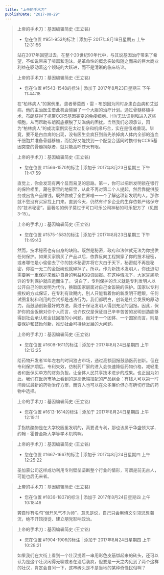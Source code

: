 ```yaml
---
title: "上帝的手术刀"
publishDate: "2017-08-29"
---
```


> 上帝的手术刀：基因编辑简史 (王立铭)
>
> - 您在位置 #951-953的标注 | 添加于 2017年8月18日星期五 上午12:31:56
>
> 站在2017年回望过去，在整个20世纪90年代中，与其说基因治疗带来了希望，不如说带来了喧嚣和泡沫。是革命性的概念突破和随之而来的巨大商业利益在驱动着这个领域的大跃进，而不是清晰的临床结论。



> 上帝的手术刀：基因编辑简史 (王立铭)
> - 您在位置 #1543-1548的标注 | 添加于 2017年8月23日星期三 下午11:44:18
>
> 在“柏林病人”的案例里，患者蒂莫西・雷・布朗因为同时身患白血病和艾滋病，他的主治医生借此机会施展了一个大胆的治疗计划。通过骨髓移植手术，布朗获得了携带CCR5基因突变的免疫细胞。HIV无法识别和进入这些细胞，从而帮助布朗彻底摆脱了艾滋病的困扰。当然我们必须承认，因为“柏林病人”的成功案例实在太过复杂和机缘巧合，实在是很难重现。毕竟，要不是白血病的出现，没有医生会疯狂到首先杀掉病人体内全部的造血干细胞并准备骨髓移植，而恰好又能找到一个配型合适同时携带有CCR5基因突变的骨髓捐献者，就只能高呼苍天有眼。



> 上帝的手术刀：基因编辑简史 (王立铭)
> - 您在位置 #1566-1570的标注 | 添加于 2017年8月23日星期三 下午11:47:59
>
> 直觉上，你会发现有两个显而易见的思路。第一，你可以把新发明锁在银行的保险柜里，藏在家里的地窖里，从此不再对第二个人提起，然后靠提供服务或出售产品赚钱。既然你成了全世界唯一一个了解这项新发明的人，那你就不愁没有买家找上门来。直到今天，仍然有许多企业的生存依赖严格保守的“技术秘密”。最著名的例子莫过于可口可乐公司神秘的可乐配方了（见图3-15）。



> 上帝的手术刀：基因编辑简史 (王立铭)
> - 您在位置 #1575-1583的标注 | 添加于 2017年8月23日星期三 下午11:49:43
>
> 然而，技术秘密也有自身的缺陷。既然是秘密，政府和法律就无法为你提供任何保护。如果买家购买了产品以后，依靠反向工程揭穿了你的技术秘密，或者哪怕是小偷偷去了你的技术秘密并将它大白于天下，秘密就不再是秘密，你独一无二的金饭碗也就碎掉了。所以，作为新技术发明人，你还迫切需要另一重保护来维护自身的利益和投资回报。在这种情况下，大家耳熟能详的专利保护就应运而生了。 说白了，专利保护的含义就是专利发明人以公开自己的新发明为代价，换取国家层面对自己金饭碗的保护。国家以专利授权的方式保证，在专利有效期内，别人只能看着你的新发明干瞪眼，任何试图复制和利用的尝试都是违法行为。我们都明白，创新是社会发展的原动力。而鼓励创新最好的方法，莫过于保证发明人得到充足的回报。因此，保护你的金饭碗对你个人而言，也许仅仅是保证自己辛辛苦苦的发明创造能够得到社会承认和金钱回报的小问题。而对于一个团体、一个国家而言，则是要保护和鼓励创新，推动社会可持续发展的大问题。



> 上帝的手术刀：基因编辑简史 (王立铭)
> - 您在位置 #1608-1611的标注 | 添加于 2017年8月24日星期四 上午12:13:25
>
> 给药物开发者10年左右的时间独占市场，通过高额回报鼓励医药创新。但在专利保护期后，专利失效，仿制药厂家的进入会快速降低药物价格，减轻患者和医保买单方的财务负担，让全体人民共享技术进步的成果。也正因为如此，我们在医药市场上看到的是高低端搭配的产品组合：有钱人可以第一时间尝试最新的药物治疗方案，而穷人也可以在众多廉价但亦有确切疗效的药物中选择。



> 上帝的手术刀：基因编辑简史 (王立铭)
> - 您在位置 #1613-1614的标注 | 添加于 2017年8月24日星期四 上午12:19:11
>
> 手指核酸酶是在大学校园里发明的，真要说专利，那也该属于华盛顿大学、约翰・霍普金斯大学等学术机构啊。



> 上帝的手术刀：基因编辑简史 (王立铭)
> - 您在位置 #1667-1667的标注 | 添加于 2017年8月24日星期四 上午12:25:22
>
> 圣加蒙公司这样成功利用专利壁垒垄断整个行业的情形，可谓是前无古人，可能也后无来者。



> 上帝的手术刀：基因编辑简史 (王立铭)
> - 您在位置 #1836-1837的标注 | 添加于 2017年8月24日星期四 上午10:18:49
>
> 龚自珍有名句“但开风气不为师”，意思是说，自己只会用诗文引领思想潮流，绝不开馆授徒、建立朋党影响政治。



> 上帝的手术刀：基因编辑简史 (王立铭)
> - 您在位置 #1904-1906的标注 | 添加于 2017年8月24日星期四 上午10:28:21
>
> 如果我们在大街上看到一个壮汉提着一串用彩色皮筋绑起来的砖头，还可以认为是这个壮汉闲得无聊或者在酒后装疯，但要是一天之内见到了两个这样的壮汉，肯定会自问一下，这串砖头是不是当地的某种奇怪民俗啊？

